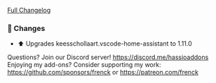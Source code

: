 [Full Changelog][changelog]

### 🔨 Changes

- ⬆ Upgrades keesschollaart.vscode-home-assistant to 1.11.0

[changelog]: https://github.com/hassio-addons/addon-vscode/compare/v2.8.0...v2.8.1

Questions? Join our Discord server! https://discord.me/hassioaddons
Enjoying my add-ons? Consider supporting my work:
https://github.com/sponsors/frenck or https://patreon.com/frenck